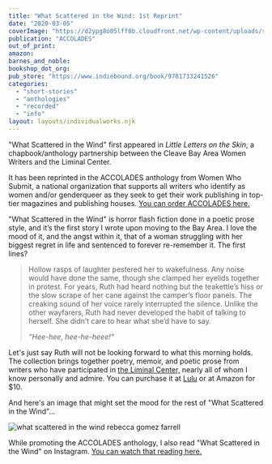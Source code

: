 ```yaml
---
title: "What Scattered in the Wind: 1st Reprint"
date: "2020-03-05"
coverImage: "https://d2ypg8o05lff0b.cloudfront.net/wp-content/uploads/sites/3/2020/03/05070057/accolades-690x1024.jpg"
publication: "ACCOLADES"
out_of_print:
amazon:
barnes_and_noble:
bookshop_dot_org:
pub_store: "https://www.indiebound.org/book/9781733241526"
categories:
  - "short-stories"
  - "anthologies"
  - "recorded"
  - "info"
layout: layouts/individualworks.njk
---
```


"What Scattered in the Wind" first appeared in _Little Letters on the Skin_, a chapbook/anthology partnership between the Cleave Bay Area Women Writers and the Liminal Center.

It has been reprinted in the ACCOLADES anthology from Women Who Submit, a national organization that supports all writers who identify as women and/or genderqueer as they seek to get their work publishing in top-tier magazines and publishing houses. [You can order ACCOLADES here.](https://www.indiebound.org/book/9781733241526)

"What Scattered in the Wind" is horror flash fiction done in a poetic prose style, and it’s the first story I wrote upon moving to the Bay Area. I love the mood of it, and the angst within it, that of a woman struggling with her biggest regret in life and sentenced to forever re-remember it. The first lines?

> Hollow rasps of laughter pestered her to wakefulness. Any noise would have done the same, though she clamped her eyelids together in protest. For years, Ruth had heard nothing but the teakettle’s hiss or the slow scrape of her cane against the camper’s floor panels. The creaking sound of her voice rarely interrupted the silence. Unlike the other wayfarers, Ruth had never developed the habit of talking to herself. She didn’t care to hear what she’d have to say.
>
> _“Hee-hee, hee-he-heee!“_

Let's just say Ruth will not be looking forward to what this morning holds. The collection brings together poetry, memoir, and poetic prose from writers who have participated in [the Liminal Center,](http://oaklandliminal.com) nearly all of whom I know personally and admire. You can purchase it at [Lulu](http://www.lulu.com/shop/cleave-bay-area-women-writers-the-liminal-center/little-letters-on-the-skin/paperback/product-23190073.html) or at Amazon for $10.

And here's an image that might set the mood for the rest of "What Scattered in the Wind"...

![what scattered in the wind rebecca gomez farrell](https://d2ypg8o05lff0b.cloudfront.net/wp-content/uploads/sites/3/pages/ProsserWA-010-500x333-1.jpg)

While promoting the ACCOLADES anthology, I also read "What Scattered in the Wind" on Instagram. [You can watch that reading here.](https://www.instagram.com/p/B__EI82B71y/)

